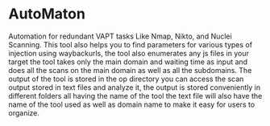 # AutoMaton
Automation for redundant VAPT tasks Like Nmap, Nikto, and Nuclei Scanning.
This tool also helps you to find parameters for various types of injection using waybackurls, the tool also enumerates any js files in your target the tool takes only the main domain and waiting time as input and does all the scans on the main domain as well as all the subdomains.
The output of the tool is stored in the op directory you can access the scan output stored in text files and analyze it, the output is stored conveniently in different folders all having the name of the tool the text file will also have the name of the tool used as well as domain name to make it easy for users to organize.
